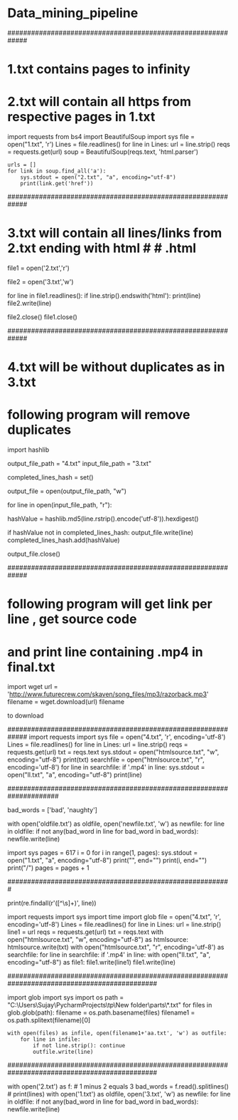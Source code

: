 # Data_mining_pipeline

#############################################################
# 1.txt contains pages to infinity
# 2.txt will contain all https from respective pages in 1.txt

import requests
from bs4 import BeautifulSoup
import sys
file = open("1.txt", 'r')
Lines = file.readlines()
for line in Lines:
    url = line.strip()
    reqs = requests.get(url)
    soup = BeautifulSoup(reqs.text, 'html.parser')

    urls = []
    for link in soup.find_all('a'):
        sys.stdout = open("2.txt", "a", encoding="utf-8")
        print(link.get('href'))

#############################################################
# 3.txt will contain all lines/links from 2.txt ending with html # # .html

file1 = open('2.txt','r')

file2 = open('3.txt','w')

for line in file1.readlines():
        if  line.strip().endswith('html'):
            print(line)
            file2.write(line)

file2.close()
file1.close()

#############################################################
# 4.txt will be without duplicates as in 3.txt
# following program will remove duplicates

import hashlib

output_file_path = "4.txt"
input_file_path = "3.txt"

completed_lines_hash = set()

output_file = open(output_file_path, "w")

for line in open(input_file_path, "r"):

  hashValue = hashlib.md5(line.rstrip().encode('utf-8')).hexdigest()

  if hashValue not in completed_lines_hash:
    output_file.write(line)
    completed_lines_hash.add(hashValue)

output_file.close()

#############################################################
# following program will get link per line , get source code 
# and print line containing .mp4 in final.txt

import wget
url = 'http://www.futurecrew.com/skaven/song_files/mp3/razorback.mp3'
filename = wget.download(url)
filename

to download

#############################################################
import requests
import sys
file = open("4.txt", 'r', encoding='utf-8')
Lines = file.readlines()
for line in Lines:
    url = line.strip()
    reqs = requests.get(url)
    txt = reqs.text
    sys.stdout = open("htmlsource.txt", "w", encoding="utf-8")
    print(txt)
    searchfile = open("htmlsource.txt", "r", encoding='utf-8')
    for line in searchfile:
        if '.mp4' in line:
            sys.stdout = open("ll.txt", "a", encoding="utf-8")
            print(line)

#####################################################################

bad_words = ['bad', 'naughty']

with open('oldfile.txt') as oldfile, open('newfile.txt', 'w') as newfile:
    for line in oldfile:
        if not any(bad_word in line for bad_word in bad_words):
            newfile.write(line)

import sys
pages = 617
i = 0
for i in range(1, pages):
        sys.stdout = open("1.txt", "a", encoding="utf-8")
        print("", end="")
        print(i, end="")
        print("/")
        pages = pages + 1

#########################################################


print(re.findall(r'([^\s]+)', line))



import requests
import sys
import time
import glob
file = open("4.txt", 'r', encoding='utf-8')
Lines = file.readlines()
for line in Lines:
    url = line.strip()
    line1 = url
    reqs = requests.get(url)
    txt = reqs.text
    with open("htmlsource.txt", "w", encoding="utf-8") as htmlsource:
        htmlsource.write(txt)
        with open("htmlsource.txt", "r", encoding='utf-8') as searchfile:
            for line in searchfile:
                if '.mp4' in line:
                    with open("ll.txt", "a", encoding="utf-8") as file1:
                        file1.write(line1)
                        file1.write(line)

##############################################################################################

import glob
import sys
import os
path = "C:\\Users\\Sujay\\PycharmProjects\\tp\\New folder\\parts\\*.txt"
for files in glob.glob(path):
    filename = os.path.basename(files)
    filename1 = os.path.splitext(filename)[0]

    with open(files) as infile, open(filename1+'aa.txt', 'w') as outfile:
        for line in infile:
            if not line.strip(): continue
            outfile.write(line)
##############################################################################################

with open('2.txt') as f:                # 1 minus 2 equals 3
    bad_words = f.read().splitlines()
    # print(lines)
    with open('1.txt') as oldfile, open('3.txt', 'w') as newfile:
        for line in oldfile:
            if not any(bad_word in line for bad_word in bad_words):
                newfile.write(line)
